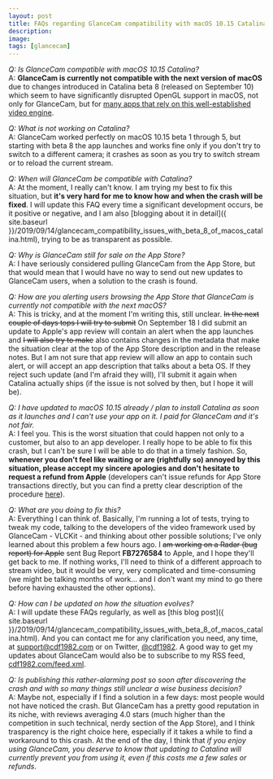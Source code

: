 ```yaml
---
layout: post
title: FAQs regarding GlanceCam compatibility with macOS 10.15 Catalina
description:
image:
tags: [glancecam]
---
```

*Q: Is GlanceCam compatible with macOS 10.15 Catalina?*<br>A: **GlanceCam is currently not compatible with the next version of macOS** due to changes introduced in Catalina beta 8 (released on September 10) which seem to have significantly disrupted OpenGL support in macOS, not only for GlanceCam, but for [many apps that rely on this well-established video engine](https://forums.developer.apple.com/thread/122608).


*Q: What is not working on Catalina?*<br>A: GlanceCam worked perfectly on macOS 10.15 beta 1 through 5, but starting with beta 8 the app launches and works fine only if you don't try to switch to a different camera; it crashes as soon as you try to switch stream or to reload the current stream.


*Q: When will GlanceCam be compatible with Catalina?*<br>A: At the moment, I really can't know. I am trying my best to fix this situation, but **it's very hard for me to know how and when the crash will be fixed**. I will update this FAQ every time a significant development occurs, be it positive or negative, and I am also [blogging about it in detail]({ site.baseurl }}/2019/09/14/glancecam_compatibility_issues_with_beta_8_of_macos_catalina.html), trying to be as transparent as possible.


*Q: Why is GlanceCam still for sale on the App Store?*<br>A: I have seriously considered pulling GlanceCam from the App Store, but that would mean that I would have no way to send out new updates to GlanceCam users, when a solution to the crash is found.


*Q: How are you alerting users browsing the App Store that GlanceCam is currently not compatible with the next macOS?*<br>A: This is tricky, and at the moment I'm writing this, still unclear. ~~In the next couple of days tops I will try to submit~~ On September 18 I did submit an update to Apple's app review will contain an alert when the app launches and ~~I will also try to make~~ also contains changes in the metadata that make the situation clear at the top of the App Store description and in the release notes. But I am not sure that app review will allow an app to contain such alert, or will accept an app description that talks about a beta OS. If they reject such update (and I'm afraid they will), I'll submit it again when Catalina actually ships (if the issue is not solved by then, but I hope it will be).


*Q: I have updated to macOS 10.15 already / plan to install Catalina as soon as it launches and I can't use your app on it. I paid for GlanceCam and it's not fair.*<br>A: I feel you. This is the worst situation that could happen not only to a customer, but also to an app developer. I really hope to be able to fix this crash, but I can't be sure I will be able to do that in a timely fashion. So, **whenever you don't feel like waiting or are (rightfully so) annoyed by this situation, please accept my sincere apologies and don't hesitate to request a refund from Apple** (developers can't issue refunds for App Store transactions directly, but you can find a pretty clear description of the procedure [here](https://blog.supereasyapps.com/mac-app-store-refund-in-6-steps-how-to-get-a-refund-for-any-macos-app/)).


*Q: What are you doing to fix this?*<br>A: Everything I can think of. Basically, I'm running a lot of tests, trying to tweak my code, talking to the developers of the video framework used by GlanceCam - VLCKit - and thinking about other possible solutions; I've only learned about this problem a few hours ago. I ~~am working on a Radar (bug report) for Apple~~ sent Bug Report **FB7276584** to Apple, and I hope they'll get back to me. If nothing works, I'll need to think of a different approach to stream video, but it would be very, very complicated and time-consuming (we might be talking months of work... and I don't want my mind to go there before having exhausted the other options).


*Q: How can I be updated on how the situation evolves?*<br>A: I will update these FAQs regularly, as well as [this blog post]({ site.baseurl }}/2019/09/14/glancecam_compatibility_issues_with_beta_8_of_macos_catalina.html). And you can contact me for any clarification you need, any time, at [support@cdf1982.com](mailto:support@cdf1982.com) or on Twitter, [@cdf1982](https://twitter.com/cdf1982). A good way to get my updates about GlanceCam would also be to subscribe to my RSS feed, [cdf1982.com/feed.xml](https://cdf1982.com/feed.xml).


*Q: Is publishing this rather-alarming post so soon after discovering the crash and with so many things still unclear a wise business decision?*<br>A: Maybe not, especially if I find a solution in a few days: most people would not have noticed the crash. But GlanceCam has a pretty good reputation in its niche, with reviews averaging 4.0 stars (much higher than the competition in such technical, nerdy section of the App Store), and I think trasparency is the right choice here, especially if it takes a while to find a workaround to this crash. At the end of the day, I think that *if you enjoy using GlanceCam, you deserve to know that updating to Catalina will currently prevent you from using it, even if this costs me a few sales or refunds*.